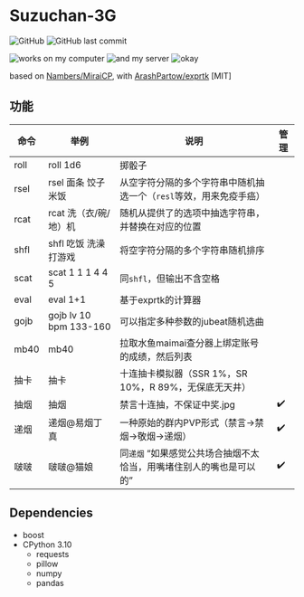 # Suzuchan-3G

![GitHub](https://img.shields.io/github/license/Suzuco/Suzuchan-3g)
![GitHub last commit](https://img.shields.io/github/last-commit/Suzuco/Suzuchan-3g)

![works on my computer](https://img.shields.io/badge/works%20on-my%20computer-blueviolet)
![and my server](https://img.shields.io/badge/also%20works%20on-my%20cloud%20server-blue)
![okay](https://img.shields.io/badge/which%20is-fucking%20great%21-brightgreen)

based on [Nambers/MiraiCP](https://github.com/Nambers/MiraiCP), with [ArashPartow/exprtk](https://github.com/ArashPartow/exprtk) [MIT]

## 功能

| 命令   | 举例                     | 说明                                   | 管理  |
|------|------------------------|--------------------------------------|-----|
| roll | roll 1d6               | 掷骰子                                  ||
| rsel | rsel 面条 饺子 米饭          | 从空字符分隔的多个字符串中随机抽选一个（`resl`等效，用来免疫手癌） ||
| rcat | rcat 洗（衣/碗/地）机         | 随机从提供了的选项中抽选字符串，并替换在对应的位置            ||
| shfl | shfl 吃饭 洗澡 打游戏         | 将空字符分隔的多个字符串随机排序                     ||
| scat | scat 1 1 1 4 4 5       | 同`shfl`，但输出不含空格                      ||
| eval | eval 1+1               | 基于exprtk的计算器                         ||
| gojb | gojb lv 10 bpm 133-160 | 可以指定多种参数的jubeat随机选曲                  ||
| mb40 | mb40                   | 拉取水鱼maimai查分器上绑定账号的成绩，然后列表           ||
| 抽卡   | 抽卡                     | 十连抽卡模拟器（SSR 1%，SR 10%，R 89%，无保底无天井）  ||
| 抽烟   | 抽烟                     | 禁言十连抽，不保证中奖.jpg                      | ✔️  |
| 递烟   | 递烟@易烟丁真                | 一种原始的群内PVP形式（禁言->禁烟->敬烟->递烟）         | ✔️  |
| 啵啵   | 啵啵@猫娘                  | 同`递烟` “如果感觉公共场合抽烟不太恰当，用嘴堵住别人的嘴也是可以的” | ✔️  |

## Dependencies

- boost
- CPython 3.10
  - requests
  - pillow
  - numpy
  - pandas
